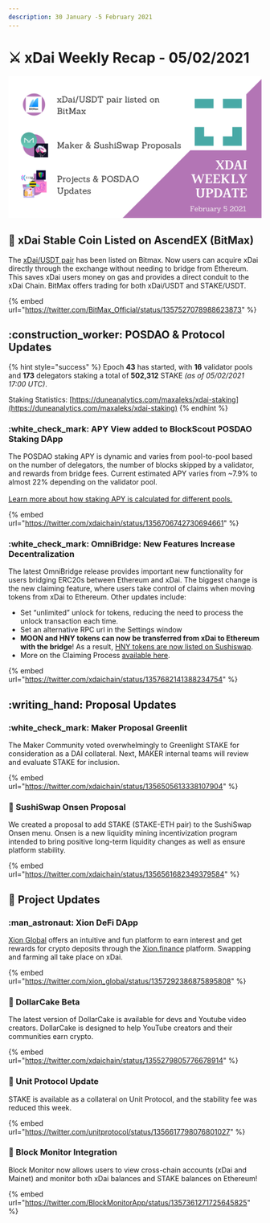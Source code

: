 ```yaml
---
description: 30 January -5 February 2021
---
```


# ⚔️ xDai Weekly Recap - 05/02/2021

![](<../../../../.gitbook/assets/Green and Black Modern Sales Marketing Presentation (12).png>)

## :satellite: xDai Stable Coin Listed on AscendEX (BitMax)

The [xDai/USDT pair](https://bitmax.io/en/basic/cashtrade-spottrading/usdt/xdai) has been listed on Bitmax. Now users can acquire xDai directly through the exchange without needing to bridge from Ethereum. This saves xDai users money on gas and provides a direct conduit to the xDai Chain. BitMax offers trading for both xDai/USDT and STAKE/USDT.&#x20;

{% embed url="https://twitter.com/BitMax_Official/status/1357527078988623873" %}

## :construction\_worker: POSDAO & Protocol Updates

{% hint style="success" %}
Epoch **43** has started, with **16** validator pools and **173** delegators staking a total of **502,312** STAKE _(as of 05/02/2021 17:00 UTC)_.

Staking Statistics: [https://duneanalytics.com/maxaleks/xdai-staking](https://duneanalytics.com/maxaleks/xdai-staking)
{% endhint %}

### :white\_check\_mark: APY View added to BlockScout POSDAO Staking DApp

The POSDAO staking APY is dynamic and varies from pool-to-pool based on the number of delegators, the number of blocks skipped by a validator, and rewards from bridge fees.  Current estimated APY varies from \~7.9% to almost 22% depending on the validator pool.\
\
[Learn more about how staking APY is calculated for different pools.](https://www.xdaichain.com/about-xdai/faqs/public-staking-validators-and-delegators#what-is-apy-annual-percentage-yield)

{% embed url="https://twitter.com/xdaichain/status/1356706742730694661" %}

### :white\_check\_mark: OmniBridge: New Features Increase Decentralization

The latest OmniBridge release provides important new functionality for users bridging ERC20s between Ethereum and xDai. The biggest change is the new claiming feature, where users take control of claims when moving tokens from xDai to Ethereum. Other updates include:

* Set “unlimited” unlock for tokens, reducing the need to process the unlock transaction each time.
* Set an alternative RPC url in the Settings window
* **MOON and HNY tokens can now be transferred from xDai to Ethereum with the bridge**! As a result, [HNY tokens are now listed on Sushiswap](https://twitter.com/Honeyswap/status/1357494901911392257).
* More on the Claiming Process [available here](https://forum.poa.network/t/request-and-claim-to-transfer-assets-from-xdai-chain/4495).

{% embed url="https://twitter.com/xdaichain/status/1357682141388234754" %}

## :writing\_hand: Proposal Updates

### :white\_check\_mark: Maker Proposal Greenlit

The Maker Community voted overwhelmingly to Greenlight STAKE for consideration as a DAI collateral. Next, MAKER internal teams will review and evaluate STAKE for inclusion.

{% embed url="https://twitter.com/xdaichain/status/1356505613338107904" %}

### :sushi: SushiSwap Onsen Proposal

We created a proposal to add STAKE (STAKE-ETH pair) to the SushiSwap Onsen menu. Onsen is a new liquidity mining incentivization program intended to bring positive long-term liquidity changes as well as ensure platform stability.

{% embed url="https://twitter.com/xdaichain/status/1356561682349379584" %}

## :butterfly: Project Updates

### :man\_astronaut: Xion DeFi DApp

[Xion Global](https://www.xion.global/) offers an intuitive and fun platform to earn interest and get rewards for crypto deposits through the [Xion.finance](https://xion.finance/) platform. Swapping and farming all take place on xDai.

{% embed url="https://twitter.com/xion_global/status/1357292386875895808" %}

### :cake: DollarCake Beta

The latest version of DollarCake is available for devs and Youtube video creators. DollarCake is designed to help YouTube creators and their communities earn crypto.

{% embed url="https://twitter.com/xdaichain/status/1355279805776678914" %}

### :duck: Unit Protocol Update

STAKE is available as a collateral on Unit Protocol, and the stability fee was reduced this week.&#x20;

{% embed url="https://twitter.com/unitprotocol/status/1356617798076801027" %}

### :stars: Block Monitor Integration

Block Monitor now allows users to view cross-chain accounts (xDai and Mainet) and monitor both xDai balances and STAKE balances on Ethereum!

{% embed url="https://twitter.com/BlockMonitorApp/status/1357361271725645825" %}



